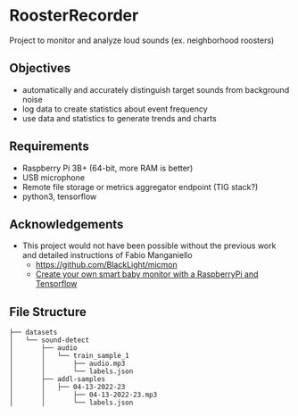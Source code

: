 # RoosterRecorder
Project to monitor and analyze loud sounds (ex. neighborhood roosters)

## Objectives
 - automatically and accurately distinguish target sounds from background noise
 - log data to create statistics about event frequency 
 - use data and statistics to generate trends and charts

## Requirements
 - Raspberry Pi 3B+ (64-bit, more RAM is better)
 - USB microphone
 - Remote file storage or metrics aggregator endpoint (TIG stack?)
 - python3, tensorflow

## Acknowledgements
 - This project would not have been possible without the previous work and detailed instructions of Fabio Manganiello
   - https://github.com/BlackLight/micmon
   - [Create your own smart baby monitor with a RaspberryPi and Tensorflow](https://towardsdatascience.com/create-your-own-smart-baby-monitor-with-a-raspberrypi-and-tensorflow-5b25713410ca)

## File Structure
```
├── datasets
│   └── sound-detect
│       ├── audio
│       │   └── train_sample_1
│       │       ├── audio.mp3
│       │       └── labels.json
│       ├── addl-samples
│       │   ├── 04-13-2022-23
│       │       ├── 04-13-2022-23.mp3
│       │       └── labels.json
```
